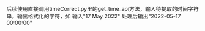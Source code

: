 后续使用直接调用timeCorrect.py里的get_time_api方法，输入待提取的时间字符串，输出格式化的字符，如
输入"17 May 2022" 处理后输出"2022-05-17 00:00:00"


